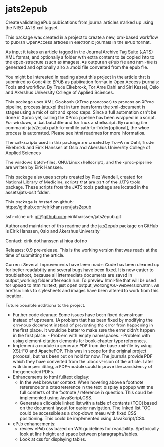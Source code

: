 jats2epub
=========

Create validating ePub publications from journal articles marked up using the NISO JATS xml tagset.

This package was created in a project to create a new, xml-based workflow to publish OpenAccess articles in electronic journals in the ePub format.

As input it takes an article tagged in the Journal Archive Tag Suite (JATS) XML format, and optionally a folder with extra content to be copied into to the epub-structure (such as images). As output an ePub file and html-file is generated and optionally also a .mobi file converted from the epub file.

You might be interested in reading about this project in the article that is submitted to Code4lib: EPUB as publication format in Open Access journals: Tools and workflow. By Trude Eikebrokk, Tor Arne Dahl and Siri Kessel, Oslo and Akershus University College of Applied Sciences.

This package uses XML Calabash (XProc processor) to process an XProc pipeline, process-jats.xpl that in turn transforms the xml-document in stages using a mix of xslt and xproc steps. Since a full automation can't be done in Xproc yet, calling the XProc pipeline has been wrapped in a script. For windows, a .bat batchfile and for linux a shellscript. By running the command: jats2epub path-to-xmlfile path-to-folder[optional], the whoe process is automated. Please see html readmes for more information.

The xslt-scripts used in this package are created by Tor-Arne Dahl, Trude Eikebrokk and Eirik Hanssen at Oslo and Akershus University College of Applied Sciences.

The windows batch-files, GNU/Linux shellscripts, and the xproc-pipeline are written by Eirik Hanssen. 

This package also uses scripts created by Piez Wendell, created for National Library of Medicine, scripts that are part of the JATS tools package. These scripts from the JATS tools package are located in the assets\jats-xslt folder.

This package is hosted on github: https://github.com/eirikhanssen/jats2epub

ssh-clone url: git@github.com:eirikhanssen/jats2epub.git

Author and maintainer of this readme and the jats2epub package on GitHub is Eirik Hanssen, Oslo and Akershus University

Contact: eirik dot hanssen at hioa dot no

Releases:
0.9 pre-release. This is the working version that was ready at the time of submitting the article.

Current:
Several improvements have been made: Code has been cleaned up for better readability and several bugs have been fixed.
It is now easier to troubleshoot, because all intermediate documents are saved in output_working folder after each run.
To preview html-file that will be used for upload to html fulltext, just open output_working/60-webversion.html. All 
href/src links to stylesheets and images have been altered to work from this location.

Future possible additions to the project:
- Further code cleanup:
    Some issues have been fixed downstream instead of upstream. (A problem that has been fixed by modifying the 
    erronous document instead of preventing the error from happening in the first place).
    It would be better to make sure the error didn't happen in the first place:
      - Problem with empty namespaces.
      - Problem with using element-citation elements for book-chapter type references.
- Implement a module to generate PDF from the base xml-file by using XSL-FO and ApacheFOP.
    This was in scope for the original project proposal, but has been put on hold for now. The journals provide PDF which
    they have converted from the .docx version of the article. Later with time permitting, a PDF-module could 
    improve the consistency of the generated PDFs.
- Enhancements to html fulltext display:
  - In the web browser context: When hovering above a footnote reference or a cited reference in the text, display a popup
    with the full contents of the footnote / reference in question. This could be implemented using JavaScript/CSS.
  - Generate a clickable linked list with a table of contents (TOC) based on the document layout for easier navigation.       The linked list TOC could be accessible as a drop-down menu with fixed CSS positioning. 
    This could be implemented using JavaScript/CSS.
- ePub enhancements:
  - review ePub css based on WAI guidelines for readability. Speficically look at line height and space between              pharagraphs/tables.
  - Look at css for displaying tables.
